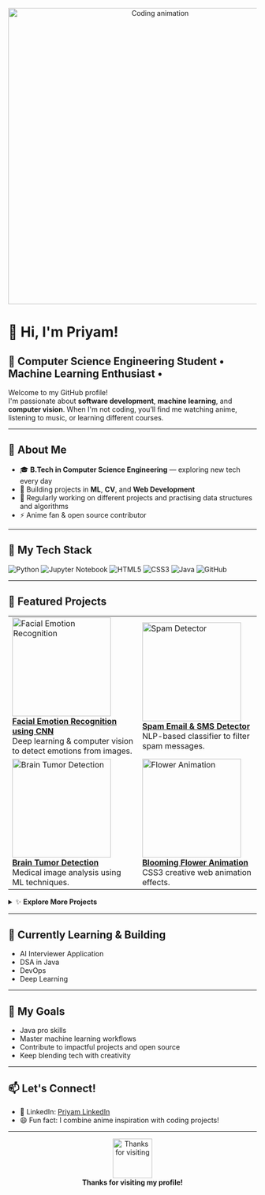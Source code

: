 

<!-- Profile Banner -->
<p align="center">
  <img src="https://media.giphy.com/media/qgQUggAC3Pfv687qPC/giphy.gif" width="600" alt="Coding animation">
</p>

# 👋 Hi, I'm Priyam!

## 🤖 Computer Science Engineering Student • Machine Learning Enthusiast • 

Welcome to my GitHub profile!  
I'm passionate about **software development**, **machine learning**, and **computer vision**. When I'm not coding, you’ll find me watching anime, listening to music, or learning different courses.

---

## 🧩 About Me

- 🎓 **B.Tech in Computer Science Engineering** — exploring new tech every day
- 🤖 Building projects in **ML**, **CV**, and **Web Development**
- 🧠 Regularly working on different projects and practising data structures and algorithms
- ⚡️ Anime fan & open source contributor

---

## 🚀 My Tech Stack

![Python](https://img.shields.io/badge/Python-3776AB?style=for-the-badge&logo=python&logoColor=white) 
![Jupyter Notebook](https://img.shields.io/badge/Jupyter-F37626?style=for-the-badge&logo=jupyter&logoColor=white)
![HTML5](https://img.shields.io/badge/HTML5-E34F26?style=for-the-badge&logo=html5&logoColor=white)
![CSS3](https://img.shields.io/badge/CSS3-1572B6?style=for-the-badge&logo=css3&logoColor=white)
![Java](https://img.shields.io/badge/just%20the%20message-8A2BE2?style=for-the-badge&logo=java&logoColor=white)
![GitHub](https://img.shields.io/badge/GitHub-181717?style=for-the-badge&logo=github&logoColor=white)

---

## 📂 Featured Projects

<table>
  <tr>
    <td>
      <a href="https://github.com/Priyam2xx3/Facial-Emotion-Recognition-using-CNN">
        <img src="https://raw.githubusercontent.com/Priyam2xx3/Facial-Emotion-Recognition-using-CNN/main/sample_emotions.gif" alt="Facial Emotion Recognition" width="200"/><br>
        <b>Facial Emotion Recognition using CNN</b>
      </a>
      <br>
      Deep learning & computer vision to detect emotions from images.
    </td>
    <td>
      <a href="https://github.com/Priyam2xx3/Spam_Email-SMS_detector">
        <img src="https://raw.githubusercontent.com/Priyam2xx3/Spam_Email-SMS_detector/main/spam_demo.gif" alt="Spam Detector" width="200"/><br>
        <b>Spam Email & SMS Detector</b>
      </a>
      <br>
      NLP-based classifier to filter spam messages.
    </td>    
  </tr>
  <tr>
    <td>
      <a href="https://github.com/Priyam2xx3/Brain_tumor_detection">
        <img src="https://raw.githubusercontent.com/Priyam2xx3/Brain_tumor_detection/main/brain_tumor_sample.png" alt="Brain Tumor Detection" width="200"/><br>
        <b>Brain Tumor Detection</b>
      </a>
      <br>
      Medical image analysis using ML techniques.
    </td>
    <td>
      <a href="https://github.com/Priyam2xx3/Blooming-flower-animation">
        <img src="https://raw.githubusercontent.com/Priyam2xx3/Blooming-flower-animation/main/flower_animation.gif" alt="Flower Animation" width="200"/><br>
        <b>Blooming Flower Animation</b>
      </a>
      <br>
      CSS3 creative web animation effects.
    </td>
  </tr>
</table>

<details>
  <summary>✨ <b>Explore More Projects</b></summary>

  - [Dog or Cat Identifier](https://github.com/Priyam2xx3/Dog_or_cat_identifier) — Can an ML model spot a dog from a cat? Find out!
 
</details>

---

## 💼 Currently Learning & Building

- AI Interviewer Application
- DSA in Java
- DevOps
- Deep Learning

---

## 🎯 My Goals

- Java pro skills
- Master machine learning workflows
- Contribute to impactful projects and open source
- Keep blending tech with creativity

---

## 📫 Let's Connect!


- 💼 LinkedIn: [Priyam LinkedIn](www.linkedin.com/in/priyam-paul-024795262)
- 😄 Fun fact: I combine anime inspiration with coding projects!

---

<p align="center">
  <img src="https://media.giphy.com/media/L1R1tvI9svkIWwpVYr/giphy.gif" height="80" alt="Thanks for visiting">
  <br>
  <b>Thanks for visiting my profile!</b>
</p>
